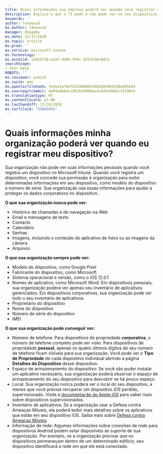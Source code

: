```yaml
---
title: Quais informações sua empresa poderá ver quando você registrar seu dispositivo?
description: Explica o que a TI pode e não pode ver no seu dispositivo gerenciado.
keywords: ''
author: lenewsad
ms.author: lanewsad
manager: dougeby
ms.date: 12/17/2018
ms.topic: article
ms.prod: ''
ms.service: microsoft-intune
ms.technology: ''
ms.assetid: 12655728-a1af-4d89-97bc-925fe36c0dc4
searchScope:
- User help
ROBOTS: ''
ms.reviewer: esmich
ms.suite: ems
ms.openlocfilehash: 7ede43a78e762548608149b428d963150ed65e84
ms.sourcegitcommit: 4e69a8664c289263490daa4c02bc6b81c33196e5
ms.translationtype: HT
ms.contentlocale: pt-BR
ms.lasthandoff: 12/20/2018
ms.locfileid: "53642431"
---
```

# <a name="what-information-can-my-organization-see-when-i-enroll-my-device"></a>Quais informações minha organização poderá ver quando eu registrar meu dispositivo?

Sua organização não pode ver suas informações pessoais quando você registra um dispositivo no Microsoft Intune. Quando você registra um dispositivo, você concede sua permissão à organização para exibir determinadas informações em seu dispositivo, como modelo do dispositivo e número de série. Sua organização usa essas informações para ajudar a proteger os dados corporativos no dispositivo.

**O que sua organização nunca pode ver:**

- Histórico de chamadas e de navegação na Web
- Email e mensagens de texto
- Contacts
- Calendário
-   Senhas
- Imagens, incluindo o conteúdo do aplicativo de fotos ou as imagens da câmera
- Arquivos

**O que sua organização sempre pode ver:**

- Modelo do dispositivo, como Google Pixel
- Fabricante do dispositivo, como Microsoft
- Sistema operacional e versão, como o iOS 12.0.1
- Nomes de aplicativo, como Microsoft Word: Em dispositivos pessoais, sua organização poderá ver apenas seu inventário de aplicativos gerenciados. Em dispositivos corporativos, sua organização pode ver todo o seu inventário de aplicativos.
- Proprietário do dispositivo
- Nome do dispositivo
- Número de série do dispositivo
- IMEI

**O que sua organização pode conseguir ver:**

-  Número de telefone: Para dispositivos de propriedade **corporativa**, o número de telefone completo pode ser visto. Para dispositivos de propriedade **pessoal**, apenas os quatro últimos dígitos de seu número de telefone ficam visíveis para sua organização. Você pode ver o **Tipo de Propriedade** de cada dispositivo individual abrindo a página **Detalhes do Dispositivo** desse dispositivo.
- Espaço de armazenamento do dispositivo: Se você não puder instalar um aplicativo necessário, sua organização poderá observar o espaço de armazenamento do seu dispositivo para descobrir se há pouco espaço.  
-  Local: Sua organização nunca poderá ver o local do seu dispositivo, a menos que você precise recuperar um dispositivo iOS perdido, supervisionado. Visite a [documentação do Apple iOS](https://go.microsoft.com/fwlink/?linkid=853816) para saber mais sobre dispositivos supervisionados.  
- Inventário de aplicativos: Se a organização usar a Defesa contra Ameaças Móveis, ela poderá exibir mais detalhes sobre os aplicativos que estão em seu dispositivo iOS. Saiba mais sobre [Defesa contra Ameaças Móveis](you-are-prompted-to-install-mtd-ios.md).
- Informação de rede: Algumas informações sobre conexões de rede para dispositivos Android podem estar disponíveis ao suporte de sua organização. Por exemplo, se a organização precisar que os dispositivos permaneçam dentro de um determinado edifício, seu dispositivo identificará a rede em que ele está conectado. 
